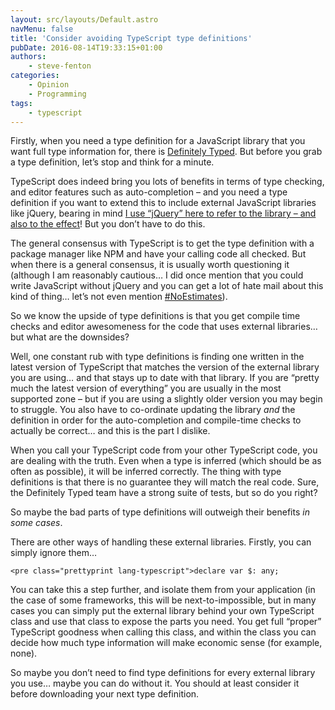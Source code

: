 ```yaml
---
layout: src/layouts/Default.astro
navMenu: false
title: 'Consider avoiding TypeScript type definitions'
pubDate: 2016-08-14T19:33:15+01:00
authors:
    - steve-fenton
categories:
    - Opinion
    - Programming
tags:
    - typescript
---
```


Firstly, when you need a type definition for a JavaScript library that you want full type information for, there is [Definitely Typed](https://github.com/DefinitelyTyped/DefinitelyTyped). But before you grab a type definition, let’s stop and think for a minute.

TypeScript does indeed bring you lots of benefits in terms of type checking, and editor features such as auto-completion – and you need a type definition if you want to extend this to include external JavaScript libraries like jQuery, bearing in mind [I use “jQuery” here to refer to the library – and also to the effect](/2013/06/the-novice-view-of-jquery/)! But you don’t have to do this.

The general consensus with TypeScript is to get the type definition with a package manager like NPM and have your calling code all checked. But when there is a general consensus, it is usually worth questioning it (although I am reasonably cautious… I did once mention that you could write JavaScript without jQuery and you can get a lot of hate mail about this kind of thing… let’s not even mention [\#NoEstimates](/tag/noestimates/)).

So we know the upside of type definitions is that you get compile time checks and editor awesomeness for the code that uses external libraries… but what are the downsides?

Well, one constant rub with type definitions is finding one written in the latest version of TypeScript that matches the version of the external library you are using… and that stays up to date with that library. If you are “pretty much the latest version of everything” you are usually in the most supported zone – but if you are using a slightly older version you may begin to struggle. You also have to co-ordinate updating the library *and* the definition in order for the auto-completion and compile-time checks to actually be correct… and this is the part I dislike.

When you call your TypeScript code from your other TypeScript code, you are dealing with the truth. Even when a type is inferred (which should be as often as possible), it will be inferred correctly. The thing with type definitions is that there is no guarantee they will match the real code. Sure, the Definitely Typed team have a strong suite of tests, but so do you right?

So maybe the bad parts of type definitions will outweigh their benefits *in some cases*.

There are other ways of handling these external libraries. Firstly, you can simply ignore them…

```
<pre class="prettyprint lang-typescript">declare var $: any;
```
You can take this a step further, and isolate them from your application (in the case of some frameworks, this will be next-to-impossible, but in many cases you can simply put the external library behind your own TypeScript class and use that class to expose the parts you need. You get full “proper” TypeScript goodness when calling this class, and within the class you can decide how much type information will make economic sense (for example, none).

So maybe you don’t need to find type definitions for every external library you use… maybe you can do without it. You should at least consider it before downloading your next type definition.